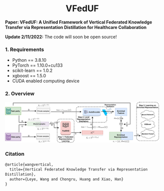 <h1 align="center">
  <b>VFedUF</b><br>
</h1>

**Paper: VFedUF: A Unified Framework of Vertical Federated Knowledge Transfer via Representation Distillation for Healthcare Collaboration**

**Update 2/11/2022:** The code will soon be open source!

### 1. Requirements
+ Python == 3.8.10
+ PyTorch == 1.10.0+cu133
+ scikit-learn == 1.0.2
+ xgboost == 1.5.0
+ CUDA enabled computing device

### 2. Overview

![](assets/overview.png)

### Citation
```
@article{wangvertical,
  title={Vertical Federated Knowledge Transfer via Representation Distillation},
  author={Leye, Wang and Chongru, Huang and Xiao, Han}
}
```